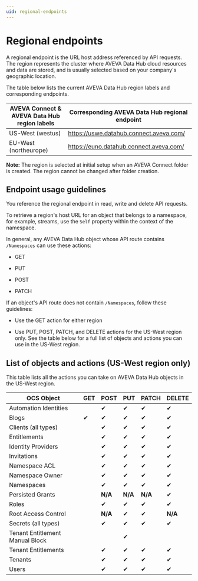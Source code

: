 ```yaml
---
uid: regional-endpoints
---
```


# Regional endpoints

A regional endpoint is the URL host address referenced by API requests. The region represents the cluster where AVEVA Data Hub cloud resources and data are stored, and is usually selected based on your company's geographic location. 

The table below lists the current AVEVA Data Hub region labels and corresponding endpoints.

| AVEVA Connect & AVEVA Data Hub region labels  | Corresponding AVEVA Data Hub regional endpoint|
| ------------- | ----------------- |
| US-West (westus) | https://uswe.datahub.connect.aveva.com/ |
| EU-West (northeurope) | https://euno.datahub.connect.aveva.com/ | 

**Note:** The region is selected at initial setup when an AVEVA Connect folder is created. The region cannot be changed after folder creation.

## Endpoint usage guidelines

You reference the regional endpoint in read, write and delete API requests.

To retrieve a region's host URL for an object that belongs to a namespace, for example, streams, use the `Self` property within the context of the namespace.

In general, any AVEVA Data Hub object whose API route contains `/Namespaces` can use these actions:

* GET

* PUT

* POST

* PATCH

If an object's API route does not contain `/Namespaces`, follow these guidelines:

* Use the GET action for either region

* Use PUT, POST, PATCH, and DELETE actions for the US-West region only.  See the table below for a full list of objects and actions you can use in the US-West region.

## List of objects and actions (US-West region only)

This table lists all the actions you can take on AVEVA Data Hub objects in the US-West region.

| OCS Object |	GET |	POST |	PUT | PATCH |	DELETE |
| ------ | ------ | ------ | ------ | ------ | ------ |
| Automation Identities |	 | ✔ | ✔ |	✔ |	✔ |
|Blogs|	✔|	✔|	✔|	✔|	✔|
|Clients (all types)	|	|✔|	✔|	✔|	✔|
|Entitlements |  | ✔ |	✔ |	✔ |	✔ |
|Identity Providers |	|✔	|✔	|✔	|✔|
|Invitations | | ✔ | ✔ | ✔ | ✔ |
|Namespace ACL	|	|✔	|✔|	✔|	✔|
|Namespace Owner |  | ✔ | ✔ | ✔ | ✔ |
|Namespaces	| | ✔ |	✔|	✔|	✔|
|Persisted Grants| | **N/A** | **N/A** | **N/A** | ✔ |
|Roles	| | ✔ | ✔ | ✔ | ✔ |
|Root Access Control |	| **N/A** |	✔ |	✔ |	**N/A** |
|Secrets (all types) |	| ✔ | ✔| ✔ | ✔ |
|Tenant Entitlement Manual Block |   |	|	✔ | | |		
|Tenant Entitlements| |	✔ |	✔ |	✔ |	✔ |
|Tenants	| |✔	|✔	|✔	|✔|
|Users |	| ✔ | ✔| ✔ | ✔ |
